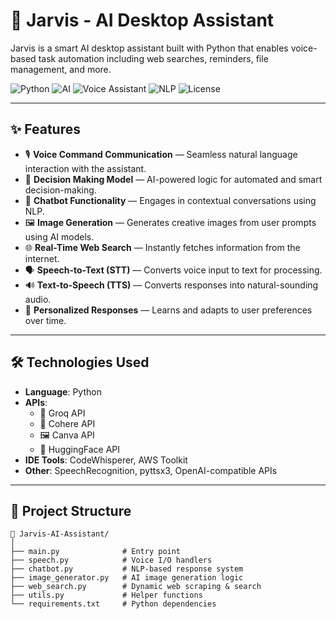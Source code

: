 # 🤖 Jarvis - AI Desktop Assistant

Jarvis is a smart AI desktop assistant built with Python that enables voice-based task automation including web searches, reminders, file management, and more.

![Python](https://img.shields.io/badge/Python-3.10-blue?logo=python)
![AI](https://img.shields.io/badge/AI-Enabled-critical?logo=openai)
![Voice Assistant](https://img.shields.io/badge/Voice%20Assistant-Active-success?logo=googleassistant)
![NLP](https://img.shields.io/badge/NLP-HuggingFace-orange?logo=cohere)
![License](https://img.shields.io/badge/License-MIT-green)

---

## ✨ Features

- 🎙 **Voice Command Communication** — Seamless natural language interaction with the assistant.
- 🧠 **Decision Making Model** — AI-powered logic for automated and smart decision-making.
- 💬 **Chatbot Functionality** — Engages in contextual conversations using NLP.
- 🖼️ **Image Generation** — Generates creative images from user prompts using AI models.
- 🌐 **Real-Time Web Search** — Instantly fetches information from the internet.
- 🗣️ **Speech-to-Text (STT)** — Converts voice input to text for processing.
- 🔊 **Text-to-Speech (TTS)** — Converts responses into natural-sounding audio.
- 🧍 **Personalized Responses** — Learns and adapts to user preferences over time.

---

## 🛠 Technologies Used

- **Language**: Python
- **APIs**:
  - 🧠 Groq API
  - 🧠 Cohere API
  - 🖼 Canva API
  - 🤗 HuggingFace API
- **IDE Tools**: CodeWhisperer, AWS Toolkit
- **Other**: SpeechRecognition, pyttsx3, OpenAI-compatible APIs

---

## 📂 Project Structure

```plaintext
📁 Jarvis-AI-Assistant/
│
├── main.py              # Entry point
├── speech.py            # Voice I/O handlers
├── chatbot.py           # NLP-based response system
├── image_generator.py   # AI image generation logic
├── web_search.py        # Dynamic web scraping & search
├── utils.py             # Helper functions
└── requirements.txt     # Python dependencies
